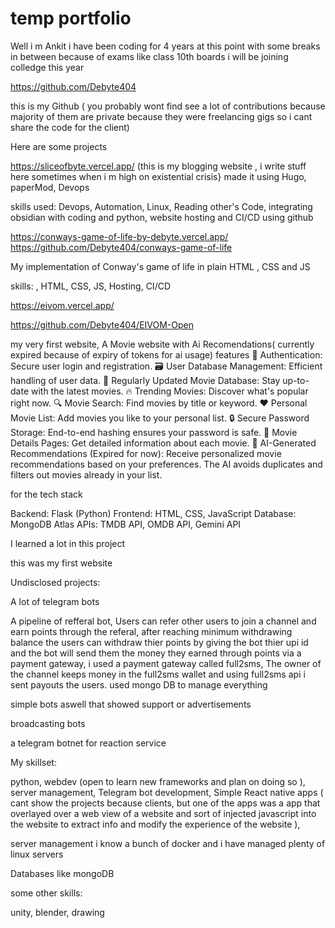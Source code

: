 # temp portfolio

Well i m Ankit
i have been coding for 4 years at this point with some breaks in between because of exams like class 10th boards
i will be joining colledge this year

https://github.com/Debyte404

this is my Github ( you probably wont find see a lot of contributions because majority of them are private because they were freelancing gigs so i cant share the code for the client)

Here are some projects

https://sliceofbyte.vercel.app/ (this is my blogging website , i write stuff here sometimes when i m high on existential crisis}
made it using Hugo, paperMod, Devops

skills used: Devops, Automation, Linux, Reading other's Code, integrating obsidian with coding and python, website hosting and CI/CD using github

https://conways-game-of-life-by-debyte.vercel.app/
https://github.com/Debyte404/conways-game-of-life

My implementation of Conway's game of life in plain HTML , CSS and JS

skills: , HTML, CSS, JS, Hosting, CI/CD

https://eivom.vercel.app/

https://github.com/Debyte404/EIVOM-Open

my very first website, A Movie website with Ai Recomendations( currently expired because of expiry of tokens for ai usage)
features
🔐 Authentication: Secure user login and registration.
🗃️ User Database Management: Efficient handling of user data.
📅 Regularly Updated Movie Database: Stay up-to-date with the latest movies.
🔥 Trending Movies: Discover what's popular right now.
🔍 Movie Search: Find movies by title or keyword.
❤️ Personal Movie List: Add movies you like to your personal list.
🔒 Secure Password Storage: End-to-end hashing ensures your password is safe.
📄 Movie Details Pages: Get detailed information about each movie.
🤖 AI-Generated Recommendations (Expired for now): Receive personalized movie recommendations based on your preferences. The AI avoids duplicates and filters out movies already in your list.

for the tech stack

Backend: Flask (Python)
Frontend: HTML, CSS, JavaScript
Database: MongoDB Atlas
APIs: TMDB API, OMDB API, Gemini API

I learned a lot in this project

this was my first website 

Undisclosed projects:

A lot of telegram bots

A pipeline of refferal bot, Users can refer other users to join a channel and earn points through the referal, after reaching minimum withdrawing balance the users can withdraw thier points by giving the bot thier upi id and the bot will send them the money they earned through points via a payment gateway, i used a payment gateway called full2sms, The owner of the channel keeps money in the full2sms wallet and using full2sms api i sent payouts the users. used mongo DB to manage everything

simple bots aswell that showed support or advertisements

broadcasting bots

a telegram botnet for reaction service 

My skillset:

python, webdev (open to learn new frameworks and plan on doing so ), server management, Telegram bot development, Simple React native apps ( cant show the projects because clients, but one of the apps was a app that overlayed over a web view of a website and sort of injected javascript into the website to extract info and modify the experience of the website ),

server management
i know a bunch of docker and i have managed plenty of linux servers

Databases like mongoDB

some other skills:

unity, blender, drawing
